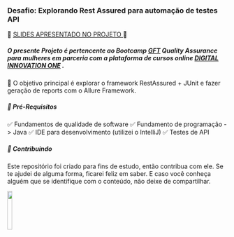 ### Desafio: Explorando Rest Assured para automação de testes API

📜 [SLIDES APRESENTADO NO PROJETO ](https://academiapme-my.sharepoint.com/:p:/g/personal/kawan_dio_me/EZdKR9y_VuFOnjnEII7LgWQBbh-QXKAWzqvVOeB2cm-roQ?e=73X2qA)📜

##### O presente Projeto é pertencente ao Bootcamp **[GFT](https://www.gft.com/br/pt)** Quality Assurance para mulheres em parceria com a plataforma de cursos online **[DIGITAL INNOVATION ONE](https://web.digitalinnovation.one/)** .

💎 O objetivo principal é explorar o framework RestAssured + JUnit e fazer geração de reports com o Allure Framework.

##### 🛑 Pré-Requisitos

✅ Fundamentos de qualidade de software
✅ Fundamento de programação -> Java
✅ IDE para desenvolvimento (utilizei o IntelliJ)
✅ Testes de API 

##### 🤝 Contribuindo

Este repositório foi criado para fins de estudo, então contribua com ele.
Se te ajudei de alguma forma, ficarei feliz em saber. E caso você conheça alguém que se identifique com o conteúdo, não deixe de compartilhar.





<img src="https://hermes.digitalinnovation.one/tracks/3ae0666b-ad40-4952-be45-5b308a77e360.png" style="width:15%;" />


